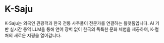 # K-Saju
K-Saju는 외국인 관광객과 한국 전통 사주풀이 전문가를 연결하는 플랫폼입니다. AI 기반 실시간 통역 LLM을 통해 언어 장벽 없이 한국의 독특한 문화 체험을 제공하여, K-컬처의 새로운 지평을 열어갑니다.
